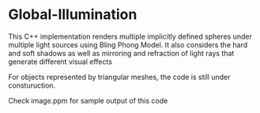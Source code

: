 # Global-Illumination
This C++ implementation renders multiple implicitly defined spheres under multiple light sources using Bling Phong Model. It also considers the hard and soft shadows as well as  mirroring and refraction of light rays that generate different visual effects

For objects represented by triangular meshes, the code is still under consturuction.

Check image.ppm for sample output of this code
